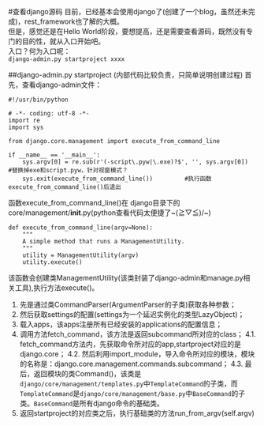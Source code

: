 #查看django源码
目前，已经基本会使用django了(创建了一个blog，虽然还未完成)，rest_framework也了解的大概。  
但是，感觉还是在Hello World阶段，要想提高，还是需要查看源码，既然没有专门的目的性，就从入口开始吧。  
入口？何为入口呢：  
`django-admin.py startproject xxxx`

##django-admin.py startproject
(内部代码比较负责，只简单说明创建过程)
首先，查看django-admin文件：
```
#!/usr/bin/python
                                                                                     
# -*- coding: utf-8 -*-                                                              
import re
import sys                                                                           

from django.core.management import execute_from_command_line                         

if __name__ == '__main__':
    sys.argv[0] = re.sub(r'(-script\.pyw|\.exe)?$', '', sys.argv[0])    #替换掉exe和script.pyw，针对视窗模式？              
    sys.exit(execute_from_command_line())         #执行函数execute_from_command_line()后退出
```

函数execute_from_command_line()在 django目录下的 core/management/__init__.py(python查看代码太便捷了~\(≧▽≦)/~)
```
def execute_from_command_line(argv=None):
    """
    A simple method that runs a ManagementUtility.
    """
    utility = ManagementUtility(argv)
    utility.execute()

```
该函数会创建类ManagementUtility(该类封装了django-admin和manage.py相关工具),执行方法execute()。   
1. 先是通过类CommandParser(ArgumentParser的子类)获取各种参数；
2. 然后获取settings的配置(settings为一个延迟实例化的类型LazyObject)；
3. 载入apps，该apps注册所有已经安装的applications的配置信息；
4. 调用方法fetch_command，该方法是返回subcommand所对应的class；
4.1. fetch_command方法内，先获取命令所对应的app,startproject对应的是django.core；
4.2. 然后利用import_module，导入命令所对应的模块，模块的名称是：django.core.management.commands.subcommand；
4.3. 最后，返回模块的类Command()，该类是`django/core/management/templates.py`中`TemplateCommand`的子类，而`TemplateCommand`是`django/core/management/base.py`中`BaseCommand`的子类。`BaseCommand`是所有django命令的基础类。
5. 返回startproject的对应类之后，执行基础类的方法run_from_argv(self.argv)
